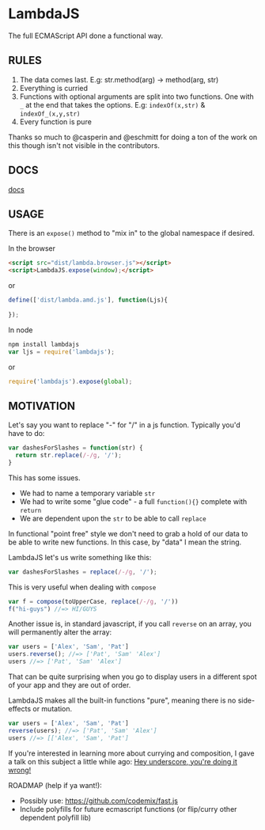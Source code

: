 LambdaJS
========
The full ECMAScript API done a functional way.

## RULES

 1. The data comes last. E.g: str.method(arg) -> method(arg, str)
 2. Everything is curried
 3. Functions with optional arguments are split into two functions. One with `_` at the end that takes the options. E.g: `indexOf(x,str)` & `indexOf_(x,y,str)`
 4. Every function is pure

Thanks so much to @casperin and @eschmitt for doing a ton of the work on this though isn't not visible in the contributors.

## DOCS
[docs](https://rawgit.com/loop-recur/lambdajs/master/docs/docs.html)

## USAGE

There is an `expose()` method to "mix in" to the global namespace if
desired.

In the browser

```html
<script src="dist/lambda.browser.js"></script>
<script>LambdaJS.expose(window);</script>
```
or
```js
define(['dist/lambda.amd.js'], function(Ljs){
	
});
```

In node

```js
npm install lambdajs
var ljs = require('lambdajs');
```
or
```js
require('lambdajs').expose(global);
```
## MOTIVATION 

Let's say you want to replace "-" for "/" in a js function. Typically
you'd have to do:

```js
var dashesForSlashes = function(str) {
  return str.replace(/-/g, '/');
}
```

This has some issues.
* We had to name a temporary variable `str`
* We had to write some "glue code" - a full `function(){}` complete with `return`
* We are dependent upon the `str` to be able to call `replace`

In functional "point free" style we don't need to grab a hold of our data to be able to
write new functions. In this case, by "data" I mean the string.

LambdaJS let's us write something like this:

```js
var dashesForSlashes = replace(/-/g, '/');
```

This is very useful when dealing with `compose`
```js
var f = compose(toUpperCase, replace(/-/g, '/'))
f("hi-guys") //=> HI/GUYS
```

Another issue is, in standard javascript, if you call `reverse` on an array, you will
permanently alter the array:

```js
var users = ['Alex', 'Sam', 'Pat']
users.reverse(); //=> ['Pat', 'Sam' 'Alex']
users //=> ['Pat', 'Sam' 'Alex']
```

That can be quite surprising when you go to display users in a different
spot of your app and they are out of order.

LambdaJS makes all the built-in functions "pure", meaning there is no
side-effects or mutation.

```js
var users = ['Alex', 'Sam', 'Pat']
reverse(users); //=> ['Pat', 'Sam' 'Alex']
users //=> [['Alex', 'Sam', 'Pat']
```

If you're interested in learning more about currying and composition, I
gave a talk on this subject a little while ago:
[Hey underscore, you're doing it wrong!](https://www.youtube.com/watch?v=m3svKOdZijA)



ROADMAP (help if ya want!):
- Possibly use: https://github.com/codemix/fast.js
- Include polyfills for future ecmascript functions (or flip/curry other dependent polyfill lib)
